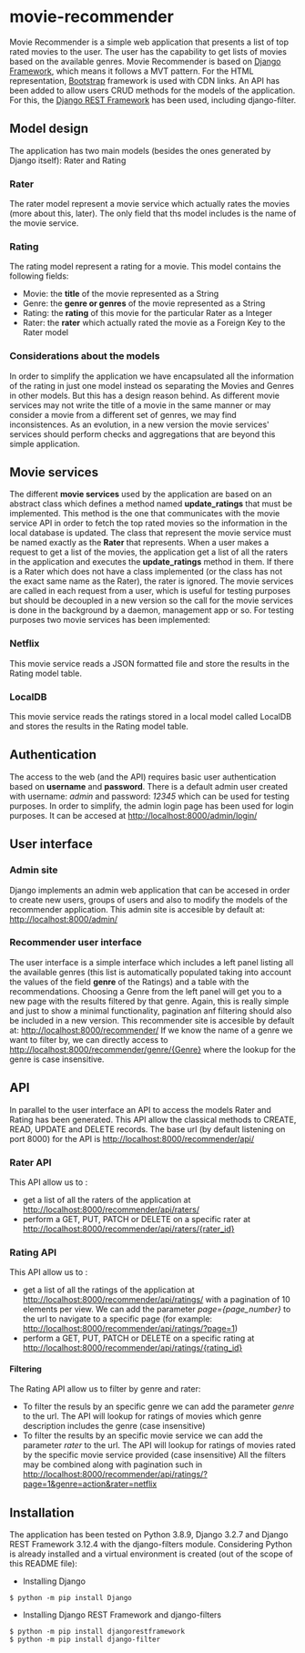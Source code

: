 # movie-recommender
Movie Recommender is a simple web application that presents a list of top rated movies to the user. The user has the capability to get lists of movies based on the available genres.
Movie Recommender is based on [Django Framework](https://www.djangoproject.com/), which means it follows a MVT pattern.
For the HTML representation, [Bootstrap](https://getbootstrap.com/) framework is used with CDN links.
An API has been added to allow users CRUD methods for the models of the application. For this, the [Django REST Framework](https://www.django-rest-framework.org/) has been used, including django-filter.
## Model design
The application has two main models (besides the ones generated by Django itself): Rater and Rating
### Rater
The rater model represent a movie service which actually rates the movies (more about this, later).
The only field that ths model includes is the name of the movie service.
### Rating
The rating model represent a rating for a movie. This model contains the following fields:
* Movie: the __title__ of the movie represented as a String
* Genre: the __genre or genres__ of the movie represented as a String
* Rating: the __rating__ of this movie for the particular Rater as a Integer
* Rater: the __rater__ which actually rated the movie as a Foreign Key to the Rater model
### Considerations about the models
In order to simplify the application we have encapsulated all the information of the rating in just one model instead os separating the Movies and Genres in other models. But this has a design reason behind. As different movie services may not write the title of a movie in the same manner or may consider a movie from a different set of genres, we may find inconsistences. As an evolution, in a new version the movie services' services should perform checks and aggregations that are beyond this simple application.
## Movie services
The different __movie services__ used by the application are based on an abstract class which defines a method named __update_ratings__ that must be implemented. This method is the one that communicates with the movie service API in order to fetch the top rated movies so the information in the local database is updated. The class that represent the movie service must be named exactly as the __Rater__ that represents.
When a user makes a request to get a list of the movies, the application get a list of all the raters in the application and executes the __update_ratings__ method in them. If there is a Rater which does not have a class implemented (or the class has not the exact same name as the Rater), the rater is ignored.
The movie services are called in each request from a user, which is useful for testing purposes but should be decoupled in a new version so the call for the movie services is done in the background by a daemon, management app or so.
For testing purposes two movie services has been implemented:
### Netflix
This movie service reads a JSON formatted file and store the results in the Rating model table.
### LocalDB
This movie service reads the ratings stored in a local model called LocalDB and stores the results in the Rating model table.
## Authentication
The access to the web (and the API) requires basic user authentication based on __username__ and __password__. There is a default admin user created with username: _admin_ and password: _12345_ which can be used for testing purposes.
In order to simplify, the admin login page has been used for login purposes. It can be accesed at [http://localhost:8000/admin/login/](http://localhost:8000/admin/login/)
## User interface
### Admin site
Django implements an admin web application that can be accesed in order to create new users, groups of users and also to modify the models of the recommender application.
This admin site is accesible by default at: [http://localhost:8000/admin/](http://localhost:8000/admin/)
### Recommender user interface
The user interface is a simple interface which includes a left panel listing all the available genres (this list is automatically populated taking into account the values of the field __genre__ of the Ratings) and a table with the recommendations. Choosing a Genre from the left panel will get you to a new page with the results filtered by that genre.
Again, this is really simple and just to show a minimal functionality, pagination anf filtering should also be included in a new version.
This recommender site is accesible by default at: [http://localhost:8000/recommender/](http://localhost:8000/recommender/)
If we know the name of a genre we want to filter by, we can directly access to [http://localhost:8000/recommender/genre/{Genre}](http://localhost:8000/recommender/genre/Drama) where the lookup for the genre is case insensitive.
## API
In parallel to the user interface an API to access the models Rater and Rating has been generated. This API allow the classical methods to CREATE, READ, UPDATE and DELETE records.
The base url (by default listening on port 8000) for the API is [http://localhost:8000/recommender/api/](http://localhost:8000/recommender/api/)
### Rater API
This API allow us to :
* get a list of all the raters of the application at [http://localhost:8000/recommender/api/raters/](http://localhost:8000/recommender/api/raters/)
* perform a GET, PUT, PATCH or DELETE on a specific rater at [http://localhost:8000/recommender/api/raters/{rater_id}](http://localhost:8000/recommender/api/raters/1)
### Rating API
This API allow us to :
* get a list of all the ratings of the application at [http://localhost:8000/recommender/api/ratings/](http://localhost:8000/recommender/api/ratings/) with a pagination of 10 elements per view. We can add the parameter _page={page_number}_ to the url to navigate to a specific page (for example: [http://localhost:8000/recommender/api/ratings/?page=1](http://localhost:8000/recommender/api/ratings/?page=1))
* perform a GET, PUT, PATCH or DELETE on a specific rating at [http://localhost:8000/recommender/api/ratings/{rating_id}](http://localhost:8000/recommender/api/ratings/58)
#### Filtering
The Rating API allow us to filter by genre and rater:
* To filter the resuls by an specific genre we can add the parameter _genre_ to the url. The API will lookup for ratings of movies which genre description includes the genre (case insensitive)
* To filter the results by an specific movie service we can add the parameter _rater_ to the url. The API will lookup for ratings of movies rated by the specific movie service provided (case insensitive)
All the filters may be combined along with pagination such in [http://localhost:8000/recommender/api/ratings/?page=1&genre=action&rater=netflix](http://localhost:8000/recommender/api/ratings/?page=1&genre=action&rater=netflix)
## Installation
The application has been tested on Python 3.8.9, Django 3.2.7 and Django REST Framework 3.12.4 with the django-filters module.
Considering Python is already installed and a virtual environment is created (out of the scope of this README file):
* Installing Django
```
$ python -m pip install Django
```
* Installing Django REST Framework and django-filters
```
$ python -m pip install djangorestframework
$ python -m pip install django-filter
```
